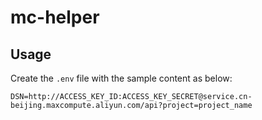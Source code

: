 # mc-helper

## Usage

Create the `.env` file with the sample content as below:

```env
DSN=http://ACCESS_KEY_ID:ACCESS_KEY_SECRET@service.cn-beijing.maxcompute.aliyun.com/api?project=project_name
```
